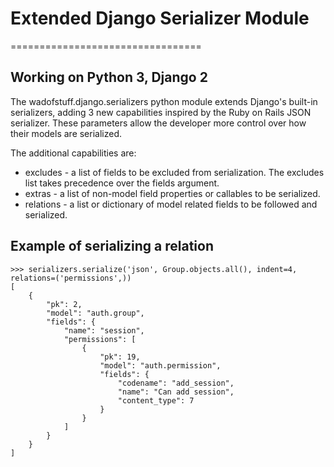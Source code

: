 
# Extended Django Serializer Module

=================================

## Working on Python 3, Django 2

The wadofstuff.django.serializers python module extends Django's built-in
serializers, adding 3 new capabilities inspired by the Ruby on Rails JSON
serializer. These parameters allow the developer more control over how their
models are serialized.

The additional capabilities are:

- excludes - a list of fields to be excluded from serialization. The
  excludes list takes precedence over the fields argument.
- extras - a list of non-model field properties or callables to be
  serialized.
- relations - a list or dictionary of model related fields to be followed
  and serialized.

Example of serializing a relation
---------------------------------

    >>> serializers.serialize('json', Group.objects.all(), indent=4, relations=('permissions',))
    [
        {
            "pk": 2,
            "model": "auth.group",
            "fields": {
                "name": "session",
                "permissions": [
                    {
                        "pk": 19,
                        "model": "auth.permission",
                        "fields": {
                            "codename": "add_session",
                            "name": "Can add session",
                            "content_type": 7
                        }
                    }
                ]
            }
        }
    ]


